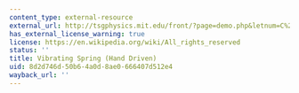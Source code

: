 ```yaml
---
content_type: external-resource
external_url: http://tsgphysics.mit.edu/front/?page=demo.php&letnum=C%2035&show=0
has_external_license_warning: true
license: https://en.wikipedia.org/wiki/All_rights_reserved
status: ''
title: Vibrating Spring (Hand Driven)
uid: 8d2d746d-50b6-4a0d-8ae0-666407d512e4
wayback_url: ''
---
```

